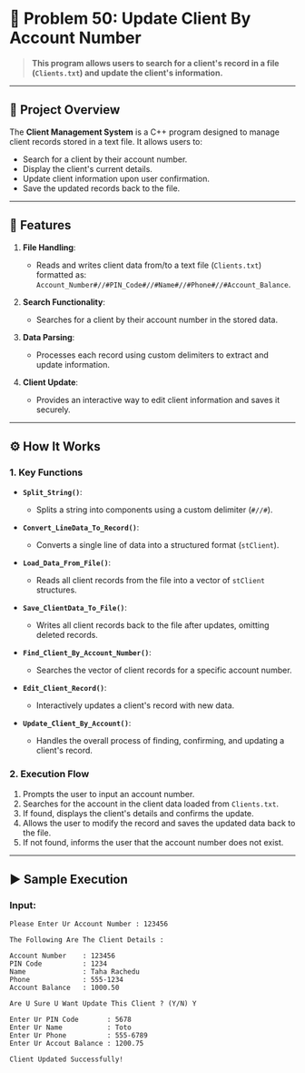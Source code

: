 # 🏦 Problem 50: Update Client By Account Number 

> **This program allows users to search for a client's record in a file (`Clients.txt`) and update the client's information.**

---

## 📘 Project Overview

The **Client Management System** is a C++ program designed to manage client records stored in a text file. It allows users to:
- Search for a client by their account number.
- Display the client's current details.
- Update client information upon user confirmation.
- Save the updated records back to the file.

---

## 🌟 Features

1. **File Handling**:
   - Reads and writes client data from/to a text file (`Clients.txt`) formatted as:  
     `Account_Number#//#PIN_Code#//#Name#//#Phone#//#Account_Balance`.

2. **Search Functionality**:
   - Searches for a client by their account number in the stored data.

3. **Data Parsing**:
   - Processes each record using custom delimiters to extract and update information.

4. **Client Update**:
   - Provides an interactive way to edit client information and saves it securely.

---

## ⚙️ How It Works

### 1. Key Functions
- **`Split_String()`**:
  - Splits a string into components using a custom delimiter (`#//#`).

- **`Convert_LineData_To_Record()`**:
  - Converts a single line of data into a structured format (`stClient`).

- **`Load_Data_From_File()`**:
  - Reads all client records from the file into a vector of `stClient` structures.

- **`Save_ClientData_To_File()`**:
  - Writes all client records back to the file after updates, omitting deleted records.

- **`Find_Client_By_Account_Number()`**:
  - Searches the vector of client records for a specific account number.

- **`Edit_Client_Record()`**:
  - Interactively updates a client's record with new data.

- **`Update_Client_By_Account()`**:
  - Handles the overall process of finding, confirming, and updating a client's record.

### 2. Execution Flow
1. Prompts the user to input an account number.
2. Searches for the account in the client data loaded from `Clients.txt`.
3. If found, displays the client's details and confirms the update.
4. Allows the user to modify the record and saves the updated data back to the file.
5. If not found, informs the user that the account number does not exist.

---

## ▶️ Sample Execution

### Input:
```plaintext
Please Enter Ur Account Number : 123456

The Following Are The Client Details : 

Account Number    : 123456
PIN Code          : 1234
Name              : Taha Rachedu
Phone             : 555-1234
Account Balance   : 1000.50

Are U Sure U Want Update This Client ? (Y/N) Y

Enter Ur PIN Code       : 5678
Enter Ur Name           : Toto
Enter Ur Phone          : 555-6789
Enter Ur Accout Balance : 1200.75

Client Updated Successfully!

